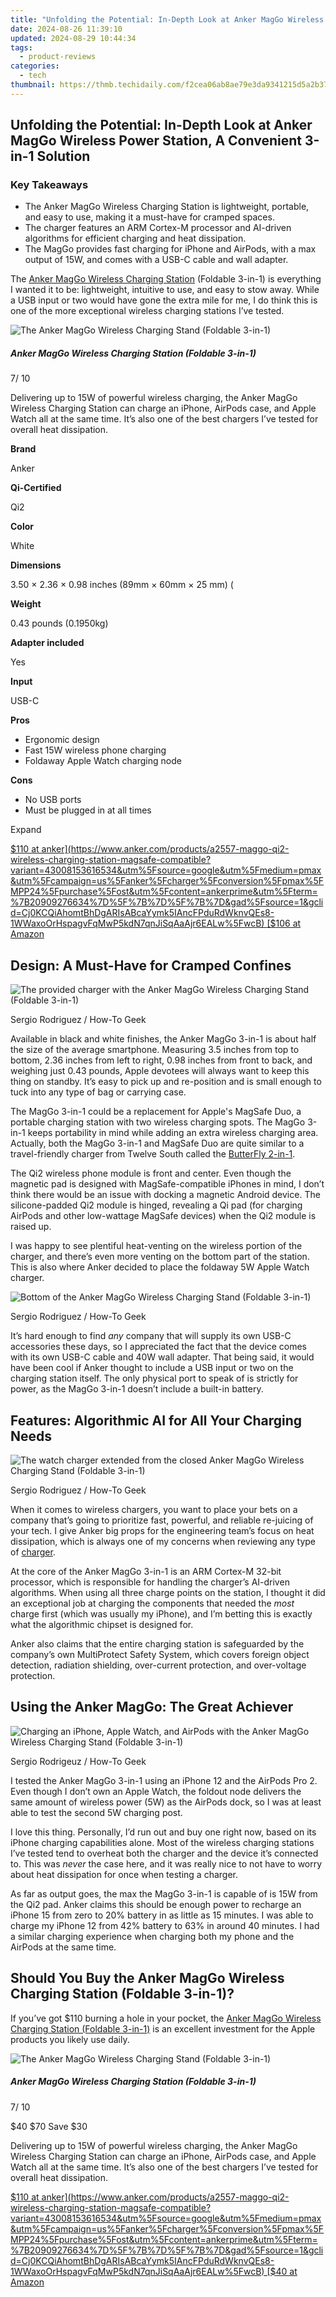 ```yaml
---
title: "Unfolding the Potential: In-Depth Look at Anker MagGo Wireless Power Station, A Convenient 3-in-1 Solution"
date: 2024-08-26 11:39:10
updated: 2024-08-29 10:44:34
tags:
  - product-reviews
categories:
  - tech
thumbnail: https://thmb.techidaily.com/f2cea06ab8ae79e3da9341215d5a2b3791081a5d0d2f702dc7f4ecb1fa023ae2.jpg
---
```


## Unfolding the Potential: In-Depth Look at Anker MagGo Wireless Power Station, A Convenient 3-in-1 Solution

### Key Takeaways

* The Anker MagGo Wireless Charging Station is lightweight, portable, and easy to use, making it a must-have for cramped spaces.
* The charger features an ARM Cortex-M processor and AI-driven algorithms for efficient charging and heat dissipation.
* The MagGo provides fast charging for iPhone and AirPods, with a max output of 15W, and comes with a USB-C cable and wall adapter.

 The [Anker MagGo Wireless Charging Station](https://www.amazon.com/Anker-Charging-Certified-MagSafe-Compatible-Wireless/dp/B0CF56WHV4?th=1&tag=hotoge-20&ascsubtag=UUhtgUeUpU2001637&asc%5Frefurl=https%3A%2F%2Fwww.howtogeek.com%2Fanker-maggo-wireless-charging-station-foldable-3-in-1-review%2F&asc%5Fcampaign=Affiliate) (Foldable 3-in-1) is everything I wanted it to be: lightweight, intuitive to use, and easy to stow away. While a USB input or two would have gone the extra mile for me, I do think this is one of the more exceptional wireless charging stations I’ve tested.

![The Anker MagGo Wireless Charging Stand (Foldable 3-in-1)](https://static1.howtogeekimages.com/wordpress/wp-content/uploads/2024/01/anker-maggo-foldable-3-in-1-product-1.png) 

#####  Anker MagGo Wireless Charging Station (Foldable 3-in-1)

7/ 10 

Delivering up to 15W of powerful wireless charging, the Anker MagGo Wireless Charging Station can charge an iPhone, AirPods case, and Apple Watch all at the same time. It’s also one of the best chargers I’ve tested for overall heat dissipation.

**Brand** 

 Anker 

**Qi-Certified** 

 Qi2 

**Color** 

 White 

**Dimensions** 

 3.50 × 2.36 × 0.98 inches (89mm × 60mm × 25 mm) (

**Weight** 

 0.43 pounds (0.1950kg) 

**Adapter included** 

 Yes 

**Input** 

 USB-C 

**Pros** 
* Ergonomic design
* Fast 15W wireless phone charging
* Foldaway Apple Watch charging node

**Cons** 
* No USB ports
* Must be plugged in at all times

Expand 

[$110 at anker](https://www.anker.com/products/a2557-maggo-qi2-wireless-charging-station-magsafe-compatible?variant=43008153616534&utm%5Fsource=google&utm%5Fmedium=pmax&utm%5Fcampaign=us%5Fanker%5Fcharger%5Fconversion%5Fpmax%5FMPP24%5Fpurchase%5Fost&utm%5Fcontent=ankerprime&utm%5Fterm=%7B20909276634%7D%5F%7B%7D%5F%7B%7D&gad%5Fsource=1&gclid=Cj0KCQiAhomtBhDgARIsABcaYymk5IAncFPduRdWknvQEs8-1WWaxoOrHspagvFqMwP5kdN7qnJiSqAaAjr6EALw%5FwcB) [$106 at Amazon](https://www.amazon.com/Anker-Charging-Certified-MagSafe-Compatible-Wireless/dp/B0CF56WHV4?th=1&tag=hotoge-20&ascsubtag=UUhtgUeUpU2001637&asc%5Frefurl=https%3A%2F%2Fwww.howtogeek.com%2Fanker-maggo-wireless-charging-station-foldable-3-in-1-review%2F&asc%5Fcampaign=Affiliate) 

##  Design: A Must-Have for Cramped Confines

![The provided charger with the Anker MagGo Wireless Charging Stand (Foldable 3-in-1)](https://static1.howtogeekimages.com/wordpress/wp-content/uploads/wm/2024/01/provided-charger-with-the-anker-maggo-wireless-charging-station-foldable-3-in-1jpg_53466935917_o.jpg) 

Sergio Rodriguez / How-To Geek

 Available in black and white finishes, the Anker MagGo 3-in-1 is about half the size of the average smartphone. Measuring 3.5 inches from top to bottom, 2.36 inches from left to right, 0.98 inches from front to back, and weighing just 0.43 pounds, Apple devotees will always want to keep this thing on standby. It’s easy to pick up and re-position and is small enough to tuck into any type of bag or carrying case.

 The MagGo 3-in-1 could be a replacement for Apple's MagSafe Duo, a portable charging station with two wireless charging spots. The MagGo 3-in-1 keeps portability in mind while adding an extra wireless charging area. Actually, both the MagGo 3-in-1 and MagSafe Duo are quite similar to a travel-friendly charger from Twelve South called the [ButterFly 2-in-1](https://some-skills.techidaily.com/updated-ultimate-windows-playback-system/).

 The Qi2 wireless phone module is front and center. Even though the magnetic pad is designed with MagSafe-compatible iPhones in mind, I don’t think there would be an issue with docking a magnetic Android device. The silicone-padded Qi2 module is hinged, revealing a Qi pad (for charging AirPods and other low-wattage MagSafe devices) when the Qi2 module is raised up.

 I was happy to see plentiful heat-venting on the wireless portion of the charger, and there’s even more venting on the bottom part of the station. This is also where Anker decided to place the foldaway 5W Apple Watch charger.

![Bottom of the Anker MagGo Wireless Charging Stand (Foldable 3-in-1)](https://static1.howtogeekimages.com/wordpress/wp-content/uploads/wm/2024/01/bottom-of-the-anker-maggo-wireless-charging-station-foldable-3-in-1-2jpg_53466937407_o.jpg) 

Sergio Rodriguez / How-To Geek

 It’s hard enough to find _any_ company that will supply its own USB-C accessories these days, so I appreciated the fact that the device comes with its own USB-C cable and 40W wall adapter. That being said, it would have been cool if Anker thought to include a USB input or two on the charging station itself. The only physical port to speak of is strictly for power, as the MagGo 3-in-1 doesn’t include a built-in battery.

##  Features: Algorithmic AI for All Your Charging Needs

![The watch charger extended from the closed Anker MagGo Wireless Charging Stand (Foldable 3-in-1)](https://static1.howtogeekimages.com/wordpress/wp-content/uploads/wm/2024/01/the-watch-charger-extended-from-the-closed-anker-maggo-wireless-charging-station-foldable-3-in-1-2jpg_53466937107_o.jpg) 

Sergio Rodriguez / How-To Geek

 When it comes to wireless chargers, you want to place your bets on a company that’s going to prioritize fast, powerful, and reliable re-juicing of your tech. I give Anker big props for the engineering team’s focus on heat dissipation, which is always one of my concerns when reviewing any type of [charger](https://extra-skills.techidaily.com/new-microsoft-hololens-demo-tomorrows-tech-today/).

 At the core of the Anker MagGo 3-in-1 is an ARM Cortex-M 32-bit processor, which is responsible for handling the charger’s AI-driven algorithms. When using all three charge points on the station, I thought it did an exceptional job at charging the components that needed the _most_ charge first (which was usually my iPhone), and I’m betting this is exactly what the algorithmic chipset is designed for.

 Anker also claims that the entire charging station is safeguarded by the company’s own MultiProtect Safety System, which covers foreign object detection, radiation shielding, over-current protection, and over-voltage protection.

##  Using the Anker MagGo: The Great Achiever

![Charging an iPhone, Apple Watch, and AirPods with the Anker MagGo Wireless Charging Stand (Foldable 3-in-1)](https://static1.howtogeekimages.com/wordpress/wp-content/uploads/wm/2024/01/charging-an-iphone-apple-watch-and-airpods-with-the-anker-maggo-wireless-charging-station-foldable-3-in-1-1jpg_53466936267_o.jpg) 

Sergio Rodrigeuz / How-To Geek

 I tested the Anker MagGo 3-in-1 using an iPhone 12 and the AirPods Pro 2\. Even though I don’t own an Apple Watch, the foldout node delivers the same amount of wireless power (5W) as the AirPods dock, so I was at least able to test the second 5W charging post.

 I love this thing. Personally, I’d run out and buy one right now, based on its iPhone charging capabilities alone. Most of the wireless charging stations I’ve tested tend to overheat both the charger and the device it’s connected to. This was _never_ the case here, and it was really nice to not have to worry about heat dissipation for once when testing a charger.

 As far as output goes, the max the MagGo 3-in-1 is capable of is 15W from the Qi2 pad. Anker claims this should be enough power to recharge an iPhone 15 from zero to 20% battery in as little as 15 minutes. I was able to charge my iPhone 12 from 42% battery to 63% in around 40 minutes. I had a similar charging experience when charging both my phone and the AirPods at the same time.

##  Should You Buy the Anker MagGo Wireless Charging Station (Foldable 3-in-1)?

 If you’ve got $110 burning a hole in your pocket, the [Anker MagGo Wireless Charging Station (Foldable 3-in-1)](https://www.amazon.com/Anker-Charging-Certified-MagSafe-Compatible-Wireless/dp/B0CF56WHV4?th=1&tag=hotoge-20&ascsubtag=UUhtgUeUpU2001637&asc%5Frefurl=https%3A%2F%2Fwww.howtogeek.com%2Fanker-maggo-wireless-charging-station-foldable-3-in-1-review%2F&asc%5Fcampaign=Affiliate) is an excellent investment for the Apple products you likely use daily.

![The Anker MagGo Wireless Charging Stand (Foldable 3-in-1)](https://static1.howtogeekimages.com/wordpress/wp-content/uploads/2024/01/anker-maggo-foldable-3-in-1-product-1.png) 

#####  Anker MagGo Wireless Charging Station (Foldable 3-in-1)

7/ 10 

$40 $70 Save $30 

Delivering up to 15W of powerful wireless charging, the Anker MagGo Wireless Charging Station can charge an iPhone, AirPods case, and Apple Watch all at the same time. It’s also one of the best chargers I’ve tested for overall heat dissipation.

[$110 at anker](https://www.anker.com/products/a2557-maggo-qi2-wireless-charging-station-magsafe-compatible?variant=43008153616534&utm%5Fsource=google&utm%5Fmedium=pmax&utm%5Fcampaign=us%5Fanker%5Fcharger%5Fconversion%5Fpmax%5FMPP24%5Fpurchase%5Fost&utm%5Fcontent=ankerprime&utm%5Fterm=%7B20909276634%7D%5F%7B%7D%5F%7B%7D&gad%5Fsource=1&gclid=Cj0KCQiAhomtBhDgARIsABcaYymk5IAncFPduRdWknvQEs8-1WWaxoOrHspagvFqMwP5kdN7qnJiSqAaAjr6EALw%5FwcB) [$40 at Amazon](https://www.amazon.com/Anker-Certified-Ultra-Fast-MagSafe-Compatible-Adjustable/dp/B0C9DNYKMJ/ref=pd%5Flpo%5Fsccl%5F1/141-4754979-1778249?content-id=amzn1.sym.1ad2066f-97d2-4731-9356-36b3edf1ae04&th=1&tag=hotoge-20&ascsubtag=UUhtgUeUpU2001637&asc%5Frefurl=https%3A%2F%2Fwww.howtogeek.com%2Fanker-maggo-wireless-charging-station-foldable-3-in-1-review%2F&asc%5Fcampaign=Affiliate)

<ins class="adsbygoogle"
     style="display:block"
     data-ad-format="autorelaxed"
     data-ad-client="ca-pub-7571918770474297"
     data-ad-slot="1223367746"></ins>



<ins class="adsbygoogle"
     style="display:block"
     data-ad-client="ca-pub-7571918770474297"
     data-ad-slot="8358498916"
     data-ad-format="auto"
     data-full-width-responsive="true"></ins>
